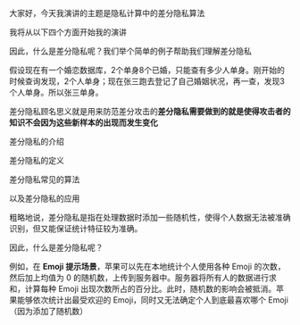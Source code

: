大家好，今天我演讲的主题是隐私计算中的差分隐私算法

我将从以下四个方面开始我的演讲



因此，什么是差分隐私呢？我们举个简单的例子帮助我们理解差分隐私

假设现在有一个婚恋数据库，2个单身8个已婚，只能查有多少人单身。刚开始的时候查询发现，2个人单身；现在张三跑去登记了自己婚姻状况，再一查，发现3个人单身。所以张三单身。



差分隐私顾名思义就是用来防范差分攻击的**差分隐私需要做到的就是使得攻击者的知识不会因为这些新样本的出现而发生变化**



差分隐私的介绍

差分隐私的定义

差分隐私常见的算法

以及差分隐私的应用

粗略地说，差分隐私是指在处理数据时添加一些随机性，使得个人数据无法被准确识别，但又能保证统计特征较为准确。



因此，什么是差分隐私呢？

例如，在 **Emoji 提示场景**，苹果可以先在本地统计个人使用各种 Emoji 的次数，然后加上均值为 0 的随机数，上传到服务器中。服务器将所有人的数据进行求和，计算每种 Emoji 出现次数所占的百分比。此时，随机数的影响会被抵消。苹果能够依次统计出最受欢迎的 Emoji，同时又无法确定个人到底最喜欢哪个 Emoji（因为添加了随机数）